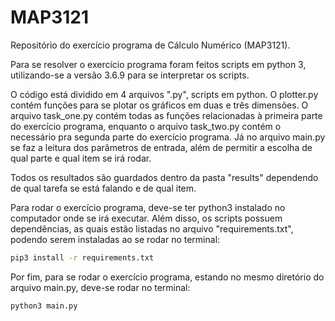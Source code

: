 # MAP3121
Repositório do exercício programa de Cálculo Numérico (MAP3121).

Para se resolver o exercício programa foram feitos scripts em python 3, utilizando-se a versão 3.6.9 para se interpretar os scripts.

O código está dividido em 4 arquivos ".py",  scripts em python. O plotter.py contém funções para se plotar os gráficos em duas e três dimensões. O arquivo task_one.py contém todas as funções relacionadas à primeira parte do exercício programa, enquanto o arquivo task_two.py contém o necessário pra segunda parte do exercício programa. Já no arquivo main.py se faz a leitura dos parâmetros de entrada, além de permitir a escolha de qual parte e qual item se irá rodar.

Todos os resultados são guardados dentro da pasta "results" dependendo de qual tarefa se está falando e de qual item.

Para rodar o exercício programa, deve-se ter python3 instalado no computador onde se irá executar. Além disso, os scripts  possuem dependências, as quais estão listadas no arquivo "requirements.txt", podendo serem instaladas ao se rodar no terminal: 

```bash
pip3 install -r requirements.txt
```

Por fim, para se rodar o exercício programa, estando no mesmo diretório do arquivo main.py, deve-se rodar no terminal:

```bash
python3 main.py
```

